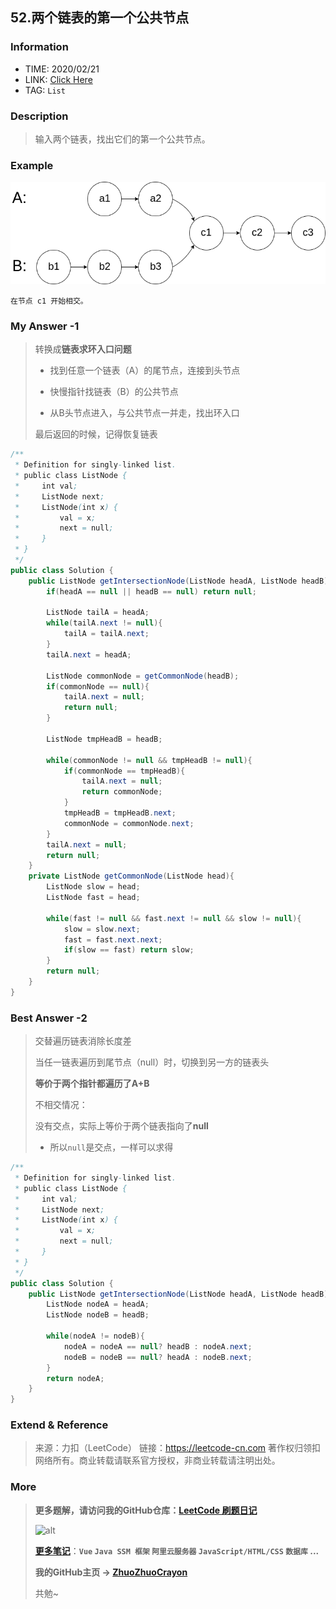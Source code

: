 ## 52.两个链表的第一个公共节点

### Information

* TIME: 2020/02/21
* LINK: [Click Here](https://leetcode-cn.com/problems/liang-ge-lian-biao-de-di-yi-ge-gong-gong-jie-dian-lcof/)
* TAG: `List`

### Description

> 输入两个链表，找出它们的第一个公共节点。

### Example

![alt](../../img/offer52.png)

```text
在节点 c1 开始相交。
```

### My Answer -1

> 转换成**链表求环入口问题**
>
> * 找到任意一个链表（A）的尾节点，连接到头节点
>
> * 快慢指针找链表（B）的公共节点
>
> * 从B头节点进入，与公共节点一并走，找出环入口
>
> 最后返回的时候，记得恢复链表

```java
/**
 * Definition for singly-linked list.
 * public class ListNode {
 *     int val;
 *     ListNode next;
 *     ListNode(int x) {
 *         val = x;
 *         next = null;
 *     }
 * }
 */
public class Solution {
    public ListNode getIntersectionNode(ListNode headA, ListNode headB) {
        if(headA == null || headB == null) return null;

        ListNode tailA = headA;
        while(tailA.next != null){
            tailA = tailA.next;
        }
        tailA.next = headA;

        ListNode commonNode = getCommonNode(headB);
        if(commonNode == null){
            tailA.next = null;
            return null;
        }

        ListNode tmpHeadB = headB;

        while(commonNode != null && tmpHeadB != null){
            if(commonNode == tmpHeadB){
                tailA.next = null;
                return commonNode;
            }
            tmpHeadB = tmpHeadB.next;
            commonNode = commonNode.next;
        }
        tailA.next = null;
        return null;
    }
    private ListNode getCommonNode(ListNode head){
        ListNode slow = head;
        ListNode fast = head;
        
        while(fast != null && fast.next != null && slow != null){
            slow = slow.next;
            fast = fast.next.next;
            if(slow == fast) return slow;
        }
        return null;
    }
}
```

### Best Answer -2

> 交替遍历链表消除长度差
>
> 当任一链表遍历到尾节点（null）时，切换到另一方的链表头
>
> **等价于两个指针都遍历了A+B**
>
> 不相交情况：
>
> 没有交点，实际上等价于两个链表指向了**null**
>
> * 所以`null`是交点，一样可以求得

```java
/**
 * Definition for singly-linked list.
 * public class ListNode {
 *     int val;
 *     ListNode next;
 *     ListNode(int x) {
 *         val = x;
 *         next = null;
 *     }
 * }
 */
public class Solution {
    public ListNode getIntersectionNode(ListNode headA, ListNode headB) {
        ListNode nodeA = headA;
        ListNode nodeB = headB;

        while(nodeA != nodeB){
            nodeA = nodeA == null? headB : nodeA.next;
            nodeB = nodeB == null? headA : nodeB.next;
        }
        return nodeA;
    }
}
```

### Extend & Reference

> 来源：力扣（LeetCode）
> 链接：https://leetcode-cn.com
> 著作权归领扣网络所有。商业转载请联系官方授权，非商业转载请注明出处。

### More

> **更多题解，请访问我的GitHub仓库：[LeetCode 刷题日记](https://github.com/ZhuoZhuoCrayon/my-Nodes/blob/master/Daily/README_2020.md)**
>
> ![alt](https://raw.githubusercontent.com/ZhuoZhuoCrayon/my-Nodes/master/Daily/img/mynode.png)
>
> [**更多笔记**](https://github.com/ZhuoZhuoCrayon/my-Nodes)：**`Vue` `Java SSM 框架` `阿里云服务器` `JavaScript/HTML/CSS`   `数据库` ...**
>
> **我的GitHub主页 -> [ZhuoZhuoCrayon](https://github.com/ZhuoZhuoCrayon)**
>
> 共勉~

